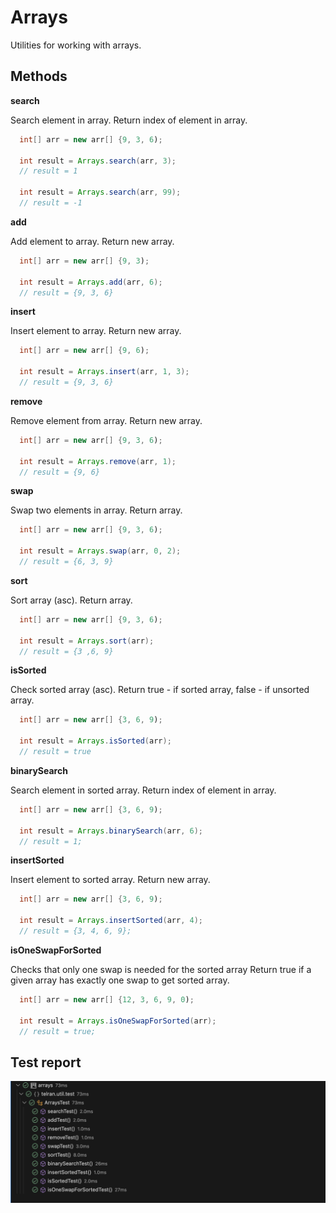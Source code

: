 # Arrays

Utilities for working with arrays.

## Methods

**search**

Search element in array.
Return index of element in array.

```java
  int[] arr = new arr[] {9, 3, 6);

  int result = Arrays.search(arr, 3);
  // result = 1

  int result = Arrays.search(arr, 99);
  // result = -1
```

**add**

Add element to array.
Return new array.

```java
  int[] arr = new arr[] {9, 3);

  int result = Arrays.add(arr, 6);
  // result = {9, 3, 6}
```

**insert**

Insert element to array.
Return new array.

```java
  int[] arr = new arr[] {9, 6);

  int result = Arrays.insert(arr, 1, 3);
  // result = {9, 3, 6}
```

**remove**

Remove element from array.
Return new array.

```java
  int[] arr = new arr[] {9, 3, 6);

  int result = Arrays.remove(arr, 1);
  // result = {9, 6}
```

**swap**

Swap two elements in array.
Return array.

```java
  int[] arr = new arr[] {9, 3, 6);

  int result = Arrays.swap(arr, 0, 2);
  // result = {6, 3, 9}
```

**sort**

Sort array (asc).
Return array.

```java
  int[] arr = new arr[] {9, 3, 6);

  int result = Arrays.sort(arr);
  // result = {3 ,6, 9}
```

**isSorted**

Check sorted array (asc).
Return true - if sorted array, false - if unsorted array.

```java
  int[] arr = new arr[] {3, 6, 9);

  int result = Arrays.isSorted(arr);
  // result = true
```

**binarySearch**

Search element in sorted array.
Return index of element in array.

```java
  int[] arr = new arr[] {3, 6, 9);

  int result = Arrays.binarySearch(arr, 6);
  // result = 1;
```

**insertSorted**

Insert element to sorted array.
Return new array.

```java
  int[] arr = new arr[] {3, 6, 9);

  int result = Arrays.insertSorted(arr, 4);
  // result = {3, 4, 6, 9};
```

**isOneSwapForSorted**

Checks that only one swap is needed for the sorted array
Return true if a given array has exactly one swap to get sorted array.

```java
  int[] arr = new arr[] {12, 3, 6, 9, 0);

  int result = Arrays.isOneSwapForSorted(arr);
  // result = true;
```

## Test report

![Screenshot of a test report](test_report.png)

